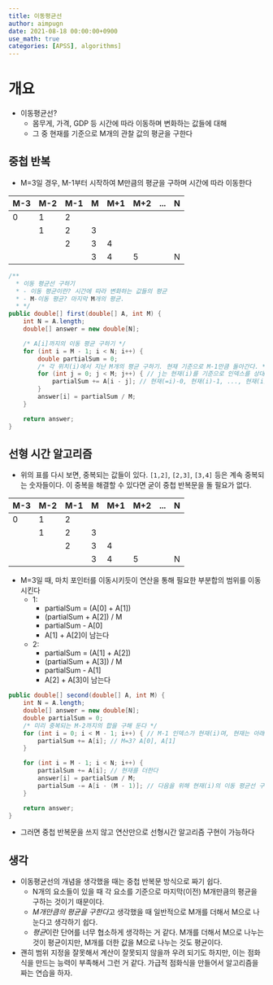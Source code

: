 ```yaml
---
title: 이동평균선
author: aimpugn
date: 2021-08-18 00:00:00+0900
use_math: true
categories: [APSS], algorithms]
---
```


# 개요

- 이동평균선?
  - 몸무게, 가격, GDP 등 시간에 따라 이동하며 변화하는 값들에 대해
  - 그 중 현재를 기준으로 M개의 관찰 값의 평균을 구한다

## 중첩 반복

- M=3일 경우, M-1부터 시작하여 M만큼의 평균을 구하며 시간에 따라 이동한다

| M-3 | M-2 | **M-1** | M   | M+1 | M+2 | ... | N   |
| --- | --- | ------- | --- | --- | --- | --- | --- |
| 0   | 1   | 2       |     |     |     |     |     |
|     | 1   | 2       | 3   |     |     |     |     |
|     |     | 2       | 3   | 4   |     |     |     |
|     |     |         | 3   | 4   | 5   |     | N   |

```java
/**
  * 이동 평균선 구하기
  * - 이동 평균이란? 시간에 따라 변화하는 값들의 평균
  * - M-이동 평균? 마지막 M개의 평균.
  * */
public double[] first(double[] A, int M) {
    int N = A.length;
    double[] answer = new double[N];

    /* A[i]까지의 이동 평균 구하기 */
    for (int i = M - 1; i < N; i++) {
        double partialSum = 0;
        /* 각 위치(i)에서 지난 M개의 평균 구하기. 현재 기준으로 M-1만큼 돌아간다. */
        for (int j = 0; j < M; j++) { // j는 현재(i)를 기준으로 인덱스를 상대적으로 줄여나가기 위한 변수다
            partialSum += A[i - j]; // 현재(=i)-0, 현재(i)-1, ..., 현재(i)-(M-1)
        }
        answer[i] = partialSum / M;
    }

    return answer;
}
```

## 선형 시간 알고리즘

- 위의 표를 다시 보면, 중복되는 값들이 있다. `[1,2]`, `[2,3]`, `[3,4]` 등은 계속 중복되는 숫자들이다. 이 중복을 해결할 수 있다면 굳이 중첩 반복문을 돌 필요가 없다.

| M-3 | M-2 | **M-1** | M   | M+1 | M+2 | ... | N   |
| --- | --- | ------- | --- | --- | --- | --- | --- |
| 0   | 1   | 2       |     |     |     |     |     |
|     | 1   | 2       | 3   |     |     |     |     |
|     |     | 2       | 3   | 4   |     |     |     |
|     |     |         | 3   | 4   | 5   |     | N   |

- M=3일 때, 마치 포인터를 이동시키듯이 연산을 통해 필요한 부분합의 범위를 이동시킨다
  - 1:
    - partialSum = (A[0] + A[1])
    - (partialSum + A[2]) / M
    - partialSum - A[0]
    - A[1] + A[2]이 남는다
  - 2:
    - partialSum = (A[1] + A[2])
    - (partialSum + A[3]) / M
    - partialSum - A[1]
    - A[2] + A[3]이 남는다

```java
public double[] second(double[] A, int M) {
    int N = A.length;
    double[] answer = new double[N];
    double partialSum = 0;
    /* 미리 중복되는 M-2까지의 합을 구해 둔다 */
    for (int i = 0; i < M - 1; i++) { // M-1 인덱스가 현재(i)며, 현재는 아래 반복문에서 더한다
        partialSum += A[i]; // M=3? A[0], A[1]
    }

    for (int i = M - 1; i < N; i++) {
        partialSum += A[i]; // 현재를 더한다
        answer[i] = partialSum / M;
        partialSum -= A[i - (M - 1)]; // 다음을 위해 현재(i)의 이동 평균선 구하는 첫 시작 부분을 제거한다
    }

    return answer;
}
```

- 그러면 중첩 반복문을 쓰지 않고 연산만으로 선형시간 알고리즘 구현이 가능하다

## 생각

- 이동평균선의 개념을 생각했을 때는 중첩 반복문 방식으로 짜기 쉽다.
  - N개의 요소들이 있을 때 각 요소를 기준으로 마지막(이전) M개만큼의 평균을 구하는 것이기 때문이다.
  - *M개만큼의 평균을 구한다*고 생각했을 때 일반적으로 M개를 더해서 M으로 나눈다고 생각하기 쉽다.
  - *평균*이란 단어를 너무 협소하게 생각하는 거 같다. M개를 더해서 M으로 나누는 것이 평균이지만, M개를 더한 값을 M으로 나누는 것도 평균이다.
- 괜히 범위 지정을 잘못해서 계산이 잘못되지 않을까 우려 되기도 하지만, 이는 점화식을 만드는 능력이 부족해서 그런 거 같다. 가급적 점화식을 만들어서 알고리즘을 짜는 연습을 하자.
